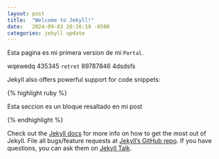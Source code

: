 ```yaml
---
layout: post
title:  "Welcome to Jekyll!"
date:   2024-09-03 20:16:19 -0500
categories: jekyll update
---
```

Esta pagina es mi primera version de mi `Portal`.

wqewedq 435345 `retret` 89787846 4dsdsfs


Jekyll also offers powerful support for code snippets:

{% highlight ruby %}

Esta seccion es un bloque
resaltado en mi post

{% endhighlight %}

Check out the [Jekyll docs][jekyll-docs] for more info on how to get the most out of Jekyll. File all bugs/feature requests at [Jekyll’s GitHub repo][jekyll-gh]. If you have questions, you can ask them on [Jekyll Talk][jekyll-talk].

[jekyll-docs]: https://jekyllrb.com/docs/home
[jekyll-gh]:   https://github.com/jekyll/jekyll
[jekyll-talk]: https://talk.jekyllrb.com/
